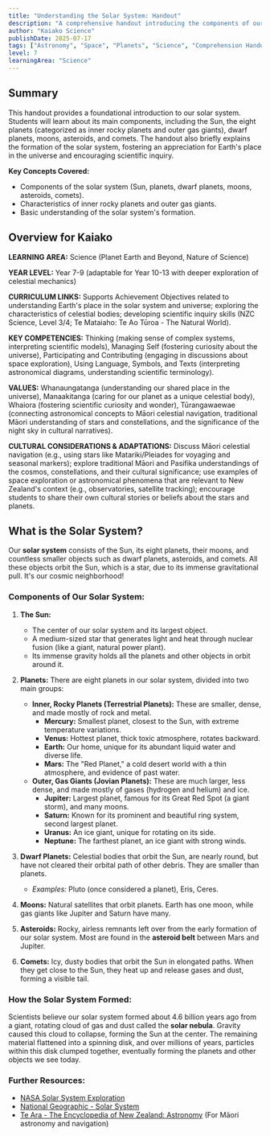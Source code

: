 ```yaml
---
title: "Understanding the Solar System: Handout"
description: "A comprehensive handout introducing the components of our solar system, including planets, stars, and other celestial bodies, designed for Earth and Space Science students."
author: "Kaiako Science"
publishDate: 2025-07-17
tags: ["Astronomy", "Space", "Planets", "Science", "Comprehension Handout", "Aotearoa New Zealand Curriculum"]
level: 7
learningArea: "Science"
---
```


## Summary

This handout provides a foundational introduction to our solar system. Students will learn about its main components, including the Sun, the eight planets (categorized as inner rocky planets and outer gas giants), dwarf planets, moons, asteroids, and comets. The handout also briefly explains the formation of the solar system, fostering an appreciation for Earth's place in the universe and encouraging scientific inquiry.

**Key Concepts Covered:**
*   Components of the solar system (Sun, planets, dwarf planets, moons, asteroids, comets).
*   Characteristics of inner rocky planets and outer gas giants.
*   Basic understanding of the solar system's formation.

## Overview for Kaiako

**LEARNING AREA:** Science (Planet Earth and Beyond, Nature of Science)

**YEAR LEVEL:** Year 7-9 (adaptable for Year 10-13 with deeper exploration of celestial mechanics)

**CURRICULUM LINKS:** Supports Achievement Objectives related to understanding Earth's place in the solar system and universe; exploring the characteristics of celestial bodies; developing scientific inquiry skills (NZC Science, Level 3/4; Te Mataiaho: Te Ao Tūroa - The Natural World).

**KEY COMPETENCIES:** Thinking (making sense of complex systems, interpreting scientific models), Managing Self (fostering curiosity about the universe), Participating and Contributing (engaging in discussions about space exploration), Using Language, Symbols, and Texts (interpreting astronomical diagrams, understanding scientific terminology).

**VALUES:** Whanaungatanga (understanding our shared place in the universe), Manaakitanga (caring for our planet as a unique celestial body), Whaiora (fostering scientific curiosity and wonder), Tūrangawaewae (connecting astronomical concepts to Māori celestial navigation, traditional Māori understanding of stars and constellations, and the significance of the night sky in cultural narratives).

**CULTURAL CONSIDERATIONS & ADAPTATIONS:** Discuss Māori celestial navigation (e.g., using stars like Matariki/Pleiades for voyaging and seasonal markers); explore traditional Māori and Pasifika understandings of the cosmos, constellations, and their cultural significance; use examples of space exploration or astronomical phenomena that are relevant to New Zealand's context (e.g., observatories, satellite tracking); encourage students to share their own cultural stories or beliefs about the stars and planets.

## What is the Solar System?

Our **solar system** consists of the Sun, its eight planets, their moons, and countless smaller objects such as dwarf planets, asteroids, and comets. All these objects orbit the Sun, which is a star, due to its immense gravitational pull. It's our cosmic neighborhood!

### Components of Our Solar System:

1.  **The Sun:**
    *   The center of our solar system and its largest object.
    *   A medium-sized star that generates light and heat through nuclear fusion (like a giant, natural power plant).
    *   Its immense gravity holds all the planets and other objects in orbit around it.

2.  **Planets:** There are eight planets in our solar system, divided into two main groups:
    *   **Inner, Rocky Planets (Terrestrial Planets):** These are smaller, dense, and made mostly of rock and metal.
        *   **Mercury:** Smallest planet, closest to the Sun, with extreme temperature variations.
        *   **Venus:** Hottest planet, thick toxic atmosphere, rotates backward.
        *   **Earth:** Our home, unique for its abundant liquid water and diverse life.
        *   **Mars:** The "Red Planet," a cold desert world with a thin atmosphere, and evidence of past water.
    *   **Outer, Gas Giants (Jovian Planets):** These are much larger, less dense, and made mostly of gases (hydrogen and helium) and ice.
        *   **Jupiter:** Largest planet, famous for its Great Red Spot (a giant storm), and many moons.
        *   **Saturn:** Known for its prominent and beautiful ring system, second largest planet.
        *   **Uranus:** An ice giant, unique for rotating on its side.
        *   **Neptune:** The farthest planet, an ice giant with strong winds.

3.  **Dwarf Planets:** Celestial bodies that orbit the Sun, are nearly round, but have not cleared their orbital path of other debris. They are smaller than planets.
    *   *Examples:* Pluto (once considered a planet), Eris, Ceres.

4.  **Moons:** Natural satellites that orbit planets. Earth has one moon, while gas giants like Jupiter and Saturn have many.

5.  **Asteroids:** Rocky, airless remnants left over from the early formation of our solar system. Most are found in the **asteroid belt** between Mars and Jupiter.

6.  **Comets:** Icy, dusty bodies that orbit the Sun in elongated paths. When they get close to the Sun, they heat up and release gases and dust, forming a visible tail.

### How the Solar System Formed:

Scientists believe our solar system formed about 4.6 billion years ago from a giant, rotating cloud of gas and dust called the **solar nebula**. Gravity caused this cloud to collapse, forming the Sun at the center. The remaining material flattened into a spinning disk, and over millions of years, particles within this disk clumped together, eventually forming the planets and other objects we see today.

### Further Resources:

*   [NASA Solar System Exploration](https://solarsystem.nasa.gov/)
*   [National Geographic - Solar System](https://www.nationalgeographic.org/encyclopedia/solar-system/)
*   [Te Ara - The Encyclopedia of New Zealand: Astronomy](https://teara.govt.nz/en/astronomy) (For Māori astronomy and navigation)